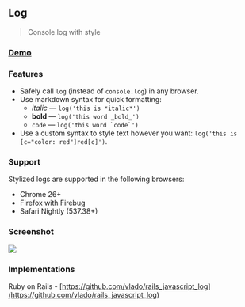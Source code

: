 ## Log

> Console.log with style

### [Demo](http://adamschwartz.co/log)

### Features

- Safely call `log` (instead of `console.log`) in any browser.
- Use markdown syntax for quick formatting:
    - *italic* &mdash; `log('this is *italic*')`
    - **bold** &mdash; `log('this word _bold_')`
    - `code` &mdash; ``log('this word `code`')``
- Use a custom syntax to style text however you want: `log('this is [c="color: red"]red[c]')`.

### Support

Stylized logs are supported in the following browsers:

- Chrome 26+
- Firefox with Firebug
- Safari Nightly (537.38+)

### Screenshot

![](https://raw.github.com/adamschwartz/log/gh-pages/screenshot.png)

### Implementations

Ruby on Rails - [https://github.com/vlado/rails_javascript_log](https://github.com/vlado/rails_javascript_log)
